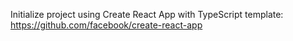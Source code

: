 Initialize project using Create React App with TypeScript template:
https://github.com/facebook/create-react-app
